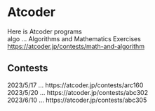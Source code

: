 # Atcoder
Here is Atcoder programs
<br>
algo ... Algorithms and Mathematics Exercises
https://atcoder.jp/contests/math-and-algorithm

<h2>Contests</h2>
2023/5/17 ... https://atcoder.jp/contests/arc160
<br>
2023/5/20 ... https://atcoder.jp/contests/abc302
<br>
2023/6/10 ... https://atcoder.jp/contests/abc305
<br>
